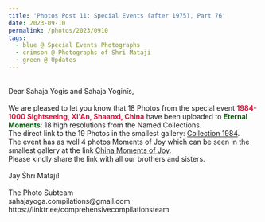 ```yaml
---
title: 'Photos Post 11: Special Events (after 1975), Part 76'
date: 2023-09-10
permalink: /photos/2023/0910
tags:
  - blue @ Special Events Photographs
  - crimson @ Photographs of Shri Mataji
  - green @ Updates
---
```


<p>
<br>
Dear Sahaja Yogis and Sahaja Yoginīs,<br>
<br>
We are pleased to let you know that 18 Photos from the special event <font color="Crimson"><b>1984-1000 Sightseeing, Xi'An, Shaanxi, China</b></font> have been uploaded to <font color="DarkGreen"><b>Eternal Moments</b></font>: 18 high resolutions from the Named Collections.<br>
The direct link to the 19 Photos in the smallest gallery: <a href="https://eternalmoments.smugmug.com/Collections/Yogi-Mahajan-Collection/1984/"> Collection 1984</a>.<br>
The event has as well 4 photos Moments of Joy which can be seen in the smallest gallery at the link <a href="https://eternalmoments.smugmug.com/Countries/China/Moments-of-Joy"> China Moments of Joy</a>.<br>
Please kindly share the link with all our brothers and sisters.<br>
<br>
Jay Śhrī Mātājī!<br>
<br>
The Photo Subteam<br>
sahajayoga.compilations@gmail.com<br>
https://linktr.ee/comprehensivecompilationsteam<br>
</p>